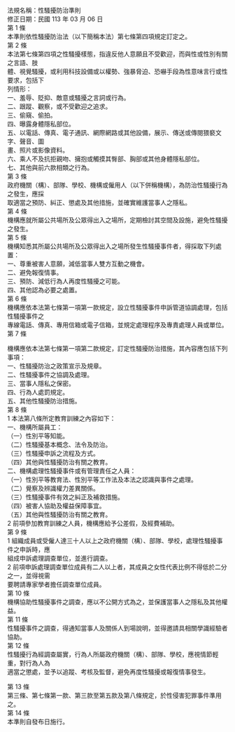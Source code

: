 法規名稱：性騷擾防治準則  
修正日期：民國 113 年 03 月 06 日  
第 1 條  
本準則依性騷擾防治法（以下簡稱本法）第七條第四項規定訂定之。  
第 2 條  
本法第七條第四項之性騷擾樣態，指違反他人意願且不受歡迎，而與性或性別有關之言語、肢  
體、視覺騷擾，或利用科技設備或以權勢、強暴脅迫、恐嚇手段為性意味言行或性要求，包括下  
列情形：  
一、羞辱、貶抑、敵意或騷擾之言詞或行為。  
二、跟蹤、觀察，或不受歡迎之追求。  
三、偷窺、偷拍。  
四、曝露身體隱私部位。  
五、以電話、傳真、電子通訊、網際網路或其他設備，展示、傳送或傳閱猥褻文字、聲音、圖  
畫、照片或影像資料。  
六、乘人不及抗拒親吻、擁抱或觸摸其臀部、胸部或其他身體隱私部位。  
七、其他與前六款相類之行為。  
第 3 條  
政府機關（構）、部隊、學校、機構或僱用人（以下併稱機構），為防治性騷擾行為之發生，應採  
取適當之預防、糾正、懲處及其他措施，並確實維護當事人之隱私。  
第 4 條  
機構應就所屬公共場所及公眾得出入之場所，定期檢討其空間及設施，避免性騷擾之發生。  
第 5 條  
機構知悉其所屬公共場所及公眾得出入之場所發生性騷擾事件者，得採取下列處置：  
一、尊重被害人意願，減低當事人雙方互動之機會。  
二、避免報復情事。  
三、預防、減低行為人再度性騷擾之可能。  
四、其他認為必要之處置。  
第 6 條  
機構應依本法第七條第一項第一款規定，設立性騷擾事件申訴管道協調處理，包括性騷擾事件之  
專線電話、傳真、專用信箱或電子信箱，並規定處理程序及專責處理人員或單位。  
第 7 條  


機構應依本法第七條第一項第二款規定，訂定性騷擾防治措施，其內容應包括下列事項：  
一、性騷擾防治之政策宣示及規章。  
二、性騷擾事件之協調及處理。  
三、當事人隱私之保密。  
四、行為人處罰規定。  
五、其他性騷擾防治措施。  
第 8 條  
1 本法第八條所定教育訓練之內容如下：  
一、機構所屬員工：  
（一）性別平等知能。  
（二）性騷擾基本概念、法令及防治。  
（三）性騷擾申訴之流程及方式。  
（四）其他與性騷擾防治有關之教育。  
二、機構處理性騷擾事件或有管理責任之人員：  
（一）性別平等教育法、性別平等工作法及本法之認識與事件之處理。  
（二）覺察及辨識權力差異關係。  
（三）性騷擾事件有效之糾正及補救措施。  
（四）被害人協助及權益保障事宜。  
（五）其他與性騷擾防治有關之教育。  
2 前項參加教育訓練之人員，機構應給予公差假，及經費補助。  
第 9 條  
1 組織成員或受僱人達三十人以上之政府機關（構）、部隊、學校，處理性騷擾事件之申訴時，應  
組成申訴處理調查單位，並進行調查。  
2 前項申訴處理調查單位成員有二人以上者，其成員之女性代表比例不得低於二分之一，並得視需  
要聘請專家學者擔任調查單位成員。  
第 10 條  
機構協助性騷擾事件之調查，應以不公開方式為之，並保護當事人之隱私及其他權益。  
第 11 條  
性騷擾事件之調查，得通知當事人及關係人到場說明，並得邀請具相關學識經驗者協助。  
第 12 條  
性騷擾行為經調查屬實，行為人所屬政府機關（構）、部隊、學校，應視情節輕重，對行為人為  
適當之懲處，並予以追蹤、考核及監督，避免再度性騷擾或報復情事發生。  


第 13 條  
第三條、第七條第一款、第三款至第五款及第八條規定，於性侵害犯罪事件準用之。  
第 14 條  
本準則自發布日施行。  


